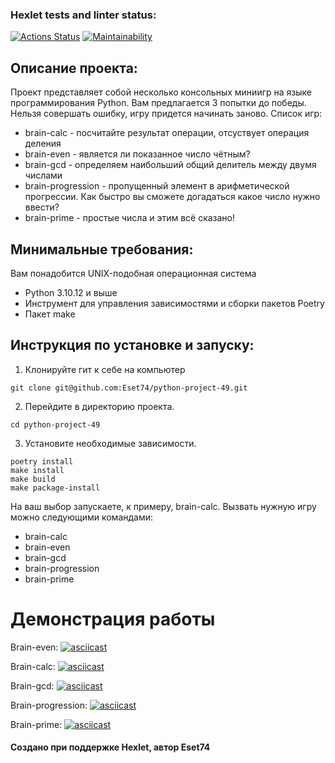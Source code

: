### Hexlet tests and linter status:
[![Actions Status](https://github.com/Eset74/python-project-49/workflows/hexlet-check/badge.svg)](https://github.com/Eset74/python-project-49/actions)
[![Maintainability](https://api.codeclimate.com/v1/badges/0534146f73ee7f4a7196/maintainability)](https://codeclimate.com/github/Eset74/python-project-49/maintainability)

## Описание проекта:
Проект представляет собой несколько консольных миниигр на языке программирования Python. Вам предлагается 3 попытки до победы. Нельзя совершать ошибку, игру придется начинать заново. Список игр: 
* brain-calc - посчитайте результат операции, отсуствует операция деления
* brain-even - является ли показанное число чётным?
* brain-gcd - определяем наибольший общий делитель между двумя числами
* brain-progression - пропущенный элемент в арифметической прогрессии. Как быстро вы сможете догадаться какое число нужно ввести?
* brain-prime - простые числа и этим всё сказано! 

## Минимальные требования:
Вам понадобится UNIX-подобная операционная система
- Python 3.10.12 и выше
- Инструмент для управления зависимостями и сборки пакетов Poetry
- Пакет make

## Инструкция по установке и запуску:
1. Клонируйте гит к себе на компьютер
```
git clone git@github.com:Eset74/python-project-49.git
```
2. Перейдите в директорию проекта.
```
cd python-project-49
```
3. Установите необходимые зависимости.
```
poetry install
make install
make build
make package-install
```

На ваш выбор запускаете, к примеру, brain-calc. Вызвать нужную игру можно следующими командами:
+ brain-calc
+ brain-even
+ brain-gcd
+ brain-progression
+ brain-prime

# Демонстрация работы

Brain-even:
[![asciicast](https://asciinema.org/a/40chH5UPViA4fJdBtxlp3Nugp.png)](https://asciinema.org/a/40chH5UPViA4fJdBtxlp3Nugp)

Brain-calc:
[![asciicast](https://asciinema.org/a/fnLRIrnpPBEcfbr2dGsZ4WLhv.png)](https://asciinema.org/a/fnLRIrnpPBEcfbr2dGsZ4WLhv)

Brain-gcd:
[![asciicast](https://asciinema.org/a/FNr65lgYJobP4VyCCf5Y6ptD9.png)](https://asciinema.org/a/FNr65lgYJobP4VyCCf5Y6ptD9)

Brain-progression:
[![asciicast](https://asciinema.org/a/Evg5QFNDZV35Exys1pLeOxRJq.png)](https://asciinema.org/a/Evg5QFNDZV35Exys1pLeOxRJq)

Brain-prime:
[![asciicast](https://asciinema.org/a/sMhSGMls7ahkgB2PJ2nLztTxA.png)](https://asciinema.org/a/sMhSGMls7ahkgB2PJ2nLztTxA)

#### Создано при поддержке Hexlet, автор Eset74